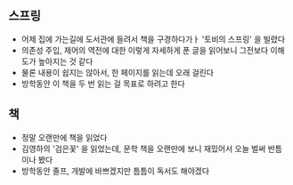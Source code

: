 ## 스프링
- 어제 집에 가는길에 도서관에 들려서 책을 구경하다가ㅏ '토비의 스프링' 을 빌렸다
- 의존성 주입, 제어의 역전에 대한 이렇게 자세하게 푼 글을 읽어보니 그전보다 이해도가 높아지는 것 같다
- 물론 내용이 쉽지는 않아서, 한 페이지를 읽는데 오래 걸린다
- 방학동안 이 책을 두 번 읽는 걸 목표로 하려고 한다

## 책
- 정말 오랜만에 책을 읽었다
- 김영하의 '검은꽃' 을 읽었는데, 문학 책을 오랜만에 보니 재밌어서 오늘 벌써 반틈이나 봤다
- 방학동안 졸프, 개발에 바쁘겠지만 틈틈이 독서도 해야겠다

  
